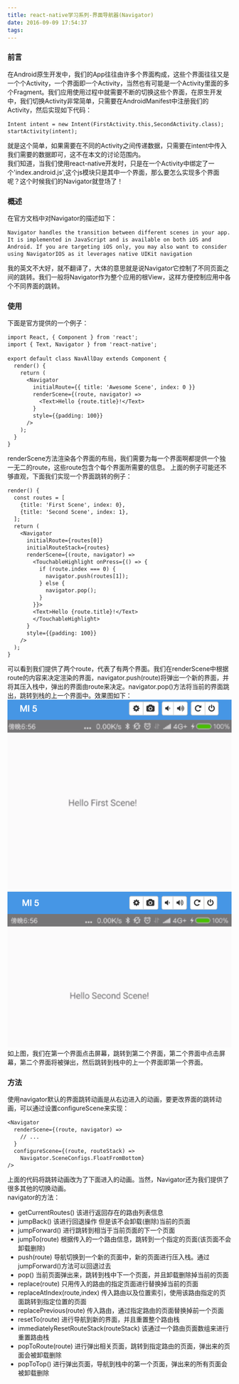 ```yaml
---
title: react-native学习系列-界面导航器(Navigator)
date: 2016-09-09 17:54:37
tags:
---
```

### 前言 
在Android原生开发中，我们的App往往由许多个界面构成，这些个界面往往又是一个个Activity，一个界面即一个Activity，当然也有可能是一个Activity里面的多个Fragment。我们应用使用过程中就需要不断的切换这些个界面，在原生开发中，我们切换Activity非常简单，只需要在AndroidManifest中注册我们的Activity，然后实现如下代码：  

```
Intent intent = new Intent(FirstActivity.this,SecondActivity.class);
startActivity(intent);
```
就是这个简单，如果需要在不同的Activity之间传递数据，只需要在intent中传入我们需要的数据即可，这不在本文的讨论范围内。  
我们知道，当我们使用react-native开发时，只是在一个Activity中绑定了一个'index.android.js',这个js模块只是其中一个界面，那么要怎么实现多个界面呢？这个时候我们的Navigator就登场了！

### 概述
在官方文档中对Navigator的描述如下：  

```
Navigator handles the transition between different scenes in your app. It is implemented in JavaScript and is available on both iOS and Android. If you are targeting iOS only, you may also want to consider using NavigatorIOS as it leverages native UIKit navigation
```
我的英文不大好，就不翻译了，大体的意思就是说Navigator它控制了不同页面之间的跳转。我们一般将Navigator作为整个应用的根View，这样方便控制应用中各个不同界面的跳转。

###  使用
下面是官方提供的一个例子：
   
```
import React, { Component } from 'react';
import { Text, Navigator } from 'react-native';

export default class NavAllDay extends Component {
  render() {
    return (
      <Navigator
        initialRoute={{ title: 'Awesome Scene', index: 0 }}
        renderScene={(route, navigator) =>
          <Text>Hello {route.title}!</Text>
        }
        style={{padding: 100}}
      />
    );
  }
}
```

renderScene方法渲染各个界面的布局，我们需要为每一个界面啊都提供一个独一无二的route，这些route包含个每个界面所需要的信息。
上面的例子可能还不够直观，下面我们实现一个界面跳转的例子：  

```
render() {
  const routes = [
    {title: 'First Scene', index: 0},
    {title: 'Second Scene', index: 1},
  ];
  return (
    <Navigator
      initialRoute={routes[0]}
      initialRouteStack={routes}
      renderScene={(route, navigator) =>
        <TouchableHighlight onPress={() => {
          if (route.index === 0) {
            navigator.push(routes[1]);
          } else {
            navigator.pop();
          }
        }}>
        <Text>Hello {route.title}!</Text>
        </TouchableHighlight>
      }
      style={{padding: 100}}
    />
  );
}
```
可以看到我们提供了两个route，代表了有两个界面。我们在renderScene中根据route的内容来决定渲染的界面，navigator.push(route)将弹出一个新的界面，并将其压入栈中，弹出的界面由route来决定。navigator.pop()方法将当前的界面跳出，跳转到栈的上一个界面中。效果图如下：  
![](/img/9/firstpage.png)  
![](/img/9/secondpage.png)  
如上图，我们在第一个界面点击屏幕，跳转到第二个界面，第二个界面中点击屏幕，第二个界面将被弹出，然后跳转到栈中的上一个界面即第一个界面。  
### 方法
使用navigator默认的界面跳转动画是从右边进入的动画，要更改界面的跳转动画，可以通过设置configureScene来实现：  

```
<Navigator
  renderScene={(route, navigator) =>
    // ...
  }
  configureScene={(route, routeStack) =>
    Navigator.SceneConfigs.FloatFromBottom}
/>
```

上面的代码将跳转动画改为了下面进入的动画。当然，Navigator还为我们提供了很多其他的切换动画。    
navigator的方法：  

* getCurrentRoutes()    该进行返回存在的路由列表信息
* jumpBack()    该进行回退操作  但是该不会卸载(删除)当前的页面
* jumpForward()    进行跳转到相当于当前页面的下一个页面
* jumpTo(route)    根据传入的一个路由信息，跳转到一个指定的页面(该页面不会卸载删除)
* push(route)     导航切换到一个新的页面中，新的页面进行压入栈。通过jumpForward()方法可以回退过去
* pop()   当前页面弹出来，跳转到栈中下一个页面，并且卸载删除掉当前的页面
* replace(route)   只用传入的路由的指定页面进行替换掉当前的页面
* replaceAtIndex(route,index)     传入路由以及位置索引，使用该路由指定的页面跳转到指定位置的页面
* replacePrevious(route)    传入路由，通过指定路由的页面替换掉前一个页面
* resetTo(route)  进行导航到新的界面，并且重置整个路由栈
* immediatelyResetRouteStack(routeStack)   该通过一个路由页面数组来进行重置路由栈
* popToRoute(route)   进行弹出相关页面，跳转到指定路由的页面，弹出来的页面会被卸载删除
* popToTop()  进行弹出页面，导航到栈中的第一个页面，弹出来的所有页面会被卸载删除















